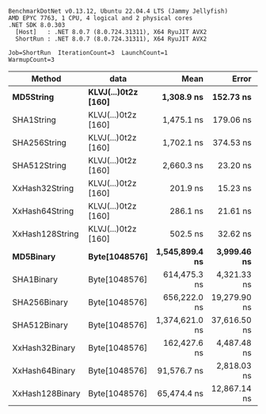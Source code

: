 ```

BenchmarkDotNet v0.13.12, Ubuntu 22.04.4 LTS (Jammy Jellyfish)
AMD EPYC 7763, 1 CPU, 4 logical and 2 physical cores
.NET SDK 8.0.303
  [Host]   : .NET 8.0.7 (8.0.724.31311), X64 RyuJIT AVX2
  ShortRun : .NET 8.0.7 (8.0.724.31311), X64 RyuJIT AVX2

Job=ShortRun  IterationCount=3  LaunchCount=1  
WarmupCount=3  

```
| Method          | data                | Mean           | Error        | StdDev      | Min            | Max            | Gen0   | Allocated |
|---------------- |-------------------- |---------------:|-------------:|------------:|---------------:|---------------:|-------:|----------:|
| **MD5String**       | **KLVJ(...)0t2z [160]** |     **1,308.9 ns** |    **152.73 ns** |     **8.37 ns** |     **1,300.0 ns** |     **1,316.6 ns** | **0.0134** |    **1128 B** |
| SHA1String      | KLVJ(...)0t2z [160] |     1,475.1 ns |    179.06 ns |     9.81 ns |     1,467.8 ns |     1,486.3 ns | 0.0153 |    1416 B |
| SHA256String    | KLVJ(...)0t2z [160] |     1,702.1 ns |    374.53 ns |    20.53 ns |     1,687.2 ns |     1,725.5 ns | 0.0210 |    1856 B |
| SHA512String    | KLVJ(...)0t2z [160] |     2,660.3 ns |     23.20 ns |     1.27 ns |     2,658.8 ns |     2,661.3 ns | 0.0381 |    3240 B |
| XxHash32String  | KLVJ(...)0t2z [160] |       201.9 ns |     15.23 ns |     0.83 ns |       201.1 ns |       202.8 ns | 0.0069 |     584 B |
| XxHash64String  | KLVJ(...)0t2z [160] |       286.1 ns |     21.61 ns |     1.18 ns |       285.3 ns |       287.5 ns | 0.0086 |     728 B |
| XxHash128String | KLVJ(...)0t2z [160] |       502.5 ns |     32.62 ns |     1.79 ns |       501.2 ns |       504.5 ns | 0.0134 |    1128 B |
| **MD5Binary**       | **Byte[1048576]**       | **1,545,899.4 ns** |  **3,999.46 ns** |   **219.22 ns** | **1,545,733.0 ns** | **1,546,147.8 ns** |      **-** |      **41 B** |
| SHA1Binary      | Byte[1048576]       |   614,475.3 ns |  4,321.33 ns |   236.87 ns |   614,286.8 ns |   614,741.2 ns |      - |      49 B |
| SHA256Binary    | Byte[1048576]       |   656,222.0 ns | 19,279.90 ns | 1,056.80 ns |   655,287.1 ns |   657,368.6 ns |      - |      57 B |
| SHA512Binary    | Byte[1048576]       | 1,374,621.0 ns | 37,616.50 ns | 2,061.89 ns | 1,372,555.0 ns | 1,376,678.8 ns |      - |      89 B |
| XxHash32Binary  | Byte[1048576]       |   162,427.6 ns |  4,487.48 ns |   245.97 ns |   162,267.3 ns |   162,710.8 ns |      - |      32 B |
| XxHash64Binary  | Byte[1048576]       |    91,576.7 ns |  2,818.03 ns |   154.47 ns |    91,480.8 ns |    91,754.9 ns |      - |      32 B |
| XxHash128Binary | Byte[1048576]       |    65,474.4 ns | 12,867.14 ns |   705.29 ns |    64,976.6 ns |    66,281.5 ns |      - |      40 B |
